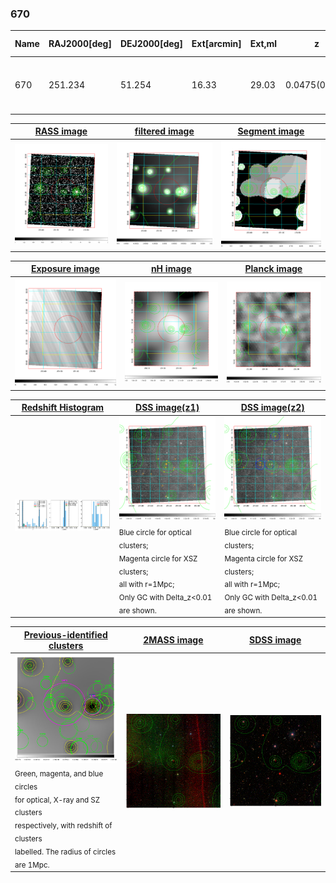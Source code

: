 <div STYLE="page-break-after: always;"></div>

### 670

|Name|RAJ2000[deg]|DEJ2000[deg] |Ext[arcmin]| Ext,ml | z | z_src| C|GC(XSZ,Delta_z<0.01)| GC(OPT,Delta_z<0.01)|GC| R_sig[arcmin] | R500[arcmin] | R500[Mpc]| CRsig[c/s] | CR500[c/s] |L500[1E44 erg/s]|F500[1E-12 erg/s/cm^2]| M500[1E14 Msun]|Tx[keV]|Cnt_sig|Beta|Rc[arcmin]|Comment|Alias|
|---|---|---|---|---|---|------|---|--------|---------|----------|---|---|---|---|---|---|---|---|---|---|---|---|---|---|
|670| 251.234| 51.254| 16.33| 29.03| 0.0475(0.005)| z1,| G| -| -| C, F20, N, SPI, W| 29.144| 11.709| 0.654| 0.211(0.042)| 0.192(0.038)| 0.185(0.063)| 3.474(1.181)| 0.83(0.15)| 1.94(0.21)| 610.9| 0.503(-0.002+0.005)| 5.480(-0.152+0.184)| -| t556|

|[RASS image](../image/670/670_img.pdf)|[filtered image](../image/670/670_fil.pdf)|[Segment image](../image/670/670_seg.pdf)|
|-------------------|--------------------|-------------------|
| <img src="../image/670/670_img.png" width="300">  | <img src="../image/670/670_fil.png" width="300">   | <img src="../image/670/670_seg.png" width="300">  |

|[Exposure image](../image/670/670_mex.pdf)| [nH image](../image/670/670_nh.pdf)| [Planck image](../image/670/670_p.pdf)|
|-------------------|--------------------|-------------------|
|<img src="../image/670/670_mex.png" width="300">   | <img src="../image/670/670_nh.png" width="300">    | <img src="../image/670/670_p.png" width="300"> |

|[Redshift Histogram](../image/670/670_zg.pdf) | [DSS image(z1)](../image/670/670_dss_z1.pdf)      |  [DSS image(z2)](../image/670/670_dss_z2.pdf)    |
|-------------------|--------------------|-------------------|
|<img src="../image/670/670_zg.png" width="300"> |<img src="../image/670/670_dss_z1.png" width="300"> <sub><br>Blue circle for optical clusters; <br>Magenta circle for XSZ clusters; <br>all with r=1Mpc; <br>Only GC with Delta_z<0.01 are shown. </sub>| <img src="../image/670/670_dss_z2.png" width="300"><sub><br>Blue circle for optical clusters; <br>Magenta circle for XSZ clusters; <br>all with r=1Mpc; <br>Only GC with Delta_z<0.01 are shown. </sub> |

|[Previous-identified clusters](../image/670/670_gc.pdf) | [2MASS image](../image/670/670_2mass.pdf)      |[SDSS image](../image/670/670_sdss.pdf)   |
|-------------------|-------------------|-------------------|
|<img src=../image/670/670_gc.png width="300"> <br><sub>Green, magenta, and blue circles <br>for optical, X-ray and SZ clusters <br>respectively, with redshift of clusters <br>labelled. The radius of circles <br>are 1Mpc.</sub>|<img src="../image/670/670_2mass.png" width="300">  | <img src="../image/670/670_sdss.png" width="300">  |




